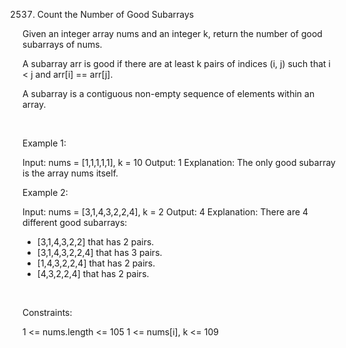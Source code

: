 2537. Count the Number of Good Subarrays

Given an integer array nums and an integer k, return the number of good subarrays of nums.

A subarray arr is good if there are at least k pairs of indices (i, j) such that i < j and arr[i] == arr[j].

A subarray is a contiguous non-empty sequence of elements within an array.

 

Example 1:

Input: nums = [1,1,1,1,1], k = 10
Output: 1
Explanation: The only good subarray is the array nums itself.


Example 2:

Input: nums = [3,1,4,3,2,2,4], k = 2
Output: 4
Explanation: There are 4 different good subarrays:
- [3,1,4,3,2,2] that has 2 pairs.
- [3,1,4,3,2,2,4] that has 3 pairs.
- [1,4,3,2,2,4] that has 2 pairs.
- [4,3,2,2,4] that has 2 pairs.


 

Constraints:

1 <= nums.length <= 105
1 <= nums[i], k <= 109